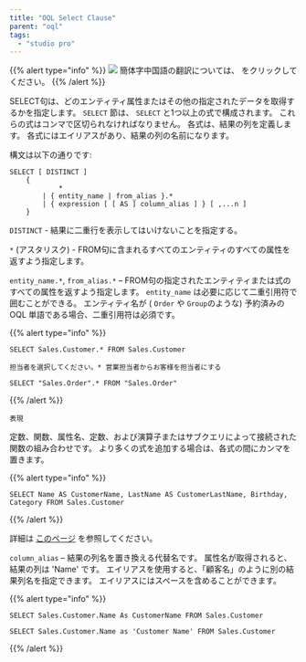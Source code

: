 ```yaml
---
title: "OQL Select Clause"
parent: "oql"
tags:
  - "studio pro"
---
```


{{% alert type="info" %}}
<img src="attachments/chinese-translation/china.png" style="display: inline-block; margin: 0" /> 簡体字中国語の翻訳については、 [<unk> <unk> <unk>](https://cdn.mendix.tencent-cloud.com/documentation/refguide8/oql-select-clause.pdf) をクリックしてください。
{{% /alert %}}

SELECT句は、どのエンティティ属性またはその他の指定されたデータを取得するかを指定します。 `SELECT` 節は、 `SELECT` と1つ以上の式で構成されます。 これらの式はコンマで区切られなければなりません。 各式は、結果の列を定義します。 各式にはエイリアスがあり、結果の列の名前になります。

構文は以下の通りです:

```
SELECT [ DISTINCT ]
    {
            *
        | { entity_name | from_alias }.*
        | { expression [ [ AS ] column_alias ] } [ ,...n ]
    }
```

`DISTINCT` - 結果に二重行を表示してはいけないことを指定する。

`*` (アスタリスク) - FROM句に含まれるすべてのエンティティのすべての属性を返すよう指定します。

`entity_name.*`, `from_alias.*` – FROM句の指定されたエンティティまたは式のすべての属性を返すよう指定します。 `entity_name` は必要に応じて二重引用符で囲むことができる。 エンティティ名が ( `Order` や `Group`のような) 予約済みの OQL 単語である場合、二重引用符は必須です。

{{% alert type="info" %}}

```
SELECT Sales.Customer.* FROM Sales.Customer
```

```
担当者を選択してください。* 営業担当者からお客様を担当者にする
```

```
SELECT "Sales.Order".* FROM "Sales.Order"
```

{{% /alert %}}

`表現`

定数、関数、属性名、定数、および演算子またはサブクエリによって接続された関数の組み合わせです。 より多くの式を追加する場合は、各式の間にカンマを置きます。

{{% alert type="info" %}}

```
SELECT Name AS CustomerName, LastName AS CustomerLastName, Birthday, Category FROM Sales.Customer
```

{{% /alert %}}

詳細は [このページ](oql-expressions) を参照してください。

`column_alias` – 結果の列名を置き換える代替名です。 属性名が取得されると、結果の列は 'Name' です。 エイリアスを使用すると、「顧客名」のように別の結果列名を指定できます。 エイリアスにはスペースを含めることができます。

{{% alert type="info" %}}

```
SELECT Sales.Customer.Name As CustomerName FROM Sales.Customer
```

```
SELECT Sales.Customer.Name as 'Customer Name' FROM Sales.Customer
```

{{% /alert %}}
